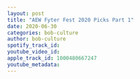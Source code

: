 ```yaml
---
layout: post
title: "AEW Fyter Fest 2020 Picks Part 1"
date: 2020-06-30
categories: bob-culture
author: bob-culture
spotify_track_id: 
youtube_video_id: 
apple_track_id: 1000480667247
youtube_metadata: 
---
```

